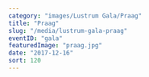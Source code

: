 ```yaml
---
category: "images/Lustrum Gala/Praag"
title: "Praag"
slug: "/media/lustrum-gala-praag"
eventID: "gala"
featuredImage: "praag.jpg"
date: "2017-12-16"
sort: 120
---
```

